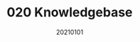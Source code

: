 ---
layout: post
comments: False
date: 20210101
title: 020 Knowledgebase
topics: [[[000 Home]]]
status: in-progress
---